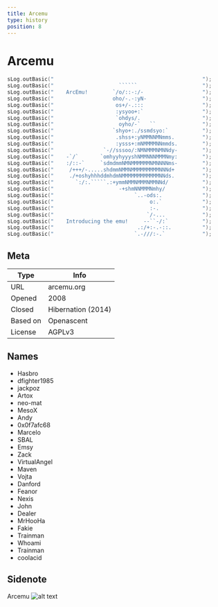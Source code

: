 ```yaml
---
title: Arcemu
type: history
position: 8
---
```

# Arcemu

```cpp
sLog.outBasic("                                                ");
sLog.outBasic("                     ``````                     ");
sLog.outBasic("    ArcEmu!        `/o/::-:/-                   "); 
sLog.outBasic("                   oho/-.-:yN-                  "); 
sLog.outBasic("                    os+/-.:::                   "); 
sLog.outBasic("                    :ysyoo+:`                   "); 
sLog.outBasic("                    `ohdys/.                    "); 
sLog.outBasic("                     oyho/-`   ``               "); 
sLog.outBasic("                   `shyo+:./ssmdsyo:`           "); 
sLog.outBasic("                    .shss+:yNMMNNMNmms.         "); 
sLog.outBasic("                    :ysss+:mNMMMMNNmmds.        "); 
sLog.outBasic("                `-//sssoo/:NMNMMMNMNNdy-        "); 
sLog.outBasic("    -`/`       `omhyyhyyyshNMMNNNMMMNmy:        "); 
sLog.outBasic("    :/::-`     `sdmdmmNMNMMMMMMNMNNNNms-        "); 
sLog.outBasic("     /+++/-.....shdmmNMMNMMMMMMMMMNNNd+         ");
sLog.outBasic("     ./+oshyhhhddmhdmNMMMMMMMMMMMMNNds.         "); 
sLog.outBasic("       `:/:.`````.:+ymmNMMNMMMNMMNNd/           "); 
sLog.outBasic("                     -+shmNNMMMNmhy/            "); 
sLog.outBasic("                          `..-ods:.             ");
sLog.outBasic("                               o:.`             ");
sLog.outBasic("                               :-.              ");
sLog.outBasic("                              `/-...            "); 
sLog.outBasic("    Introducing the emu!     --``-/:`           "); 
sLog.outBasic("                           .:/+:-.-::.          "); 
sLog.outBasic("                          `.-///:-.`            ");
```

## Meta

| Type | Info |
| ------------- | ------------- | 
| URL | arcemu.org | 
| Opened | 2008 | 
| Closed | Hibernation (2014) | 
| Based on | Openascent | 
| License | AGPLv3 |

## Names
* Hasbro
* dfighter1985
* jackpoz
* Artox
* neo-mat
* MesoX
* Andy
* 0x0f7afc68
* Marcelo
* SBAL
* Emsy
* Zack
* VirtualAngel
* Maven
* Vojta
* Danford
* Feanor
* Nexis
* John
* Dealer
* MrHooHa
* Fakie
* Trainman
* Whoami
* Trainman
* coolacid

## Sidenote
Arcemu
![alt text](/Wiki/images/history/Arcemu_logo.png "Arcemu logo")
